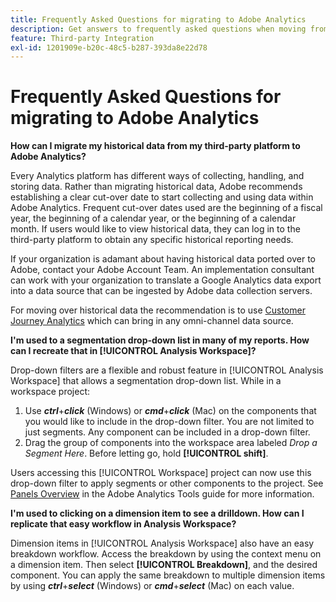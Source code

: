 ```yaml
---
title: Frequently Asked Questions for migrating to Adobe Analytics
description: Get answers to frequently asked questions when moving from a third-party platform to Adobe.
feature: Third-party Integration
exl-id: 1201909e-b20c-48c5-b287-393da8e22d78
---
```

# Frequently Asked Questions for migrating to Adobe Analytics

**How can I migrate my historical data from my third-party platform to Adobe Analytics?**

Every Analytics platform has different ways of collecting, handling, and storing data. Rather than migrating historical data, Adobe recommends establishing a clear cut-over date to start collecting and using data within Adobe Analytics. Frequent cut-over dates used are the beginning of a fiscal year, the beginning of a calendar year, or the beginning of a calendar month. If users would like to view historical data, they can log in to the third-party platform to obtain any specific historical reporting needs.

If your organization is adamant about having historical data ported over to Adobe, contact your Adobe Account Team. An implementation consultant can work with your organization to translate a Google Analytics data export into a data source that can be ingested by Adobe data collection servers.

For moving over historical data the recommendation is to use [Customer Journey Analytics](https://experienceleague.adobe.com/en/docs/analytics-platform/using/cja-overview/cja-overview) which can bring in any omni-channel data source.

**I'm used to a segmentation drop-down list in many of my reports. How can I recreate that in [!UICONTROL Analysis Workspace]?**

Drop-down filters are a flexible and robust feature in [!UICONTROL Analysis Workspace] that allows a segmentation drop-down list. While in a workspace project:

1. Use ***ctrl***+***click*** (Windows) or ***cmd***+***click*** (Mac) on the components that you would like to include in the drop-down filter. You are not limited to just segments. Any component can be included in a drop-down filter.
2. Drag the group of components into the workspace area labeled *Drop a Segment Here*. Before letting go, hold **[!UICONTROL shift]**.

Users accessing this [!UICONTROL Workspace] project can now use this drop-down filter to apply segments or other components to the project. See [Panels Overview](/help/analyze/analysis-workspace/c-panels/panels.md) in the Adobe Analytics Tools guide for more information.

**I'm used to clicking on a dimension item to see a drilldown. How can I replicate that easy workflow in Analysis Workspace?**

Dimension items in [!UICONTROL Analysis Workspace] also have an easy breakdown workflow. Access the breakdown by using the context menu on a dimension item. Then select **[!UICONTROL Breakdown]**, and the desired component. You can apply the same breakdown to multiple dimension items by using ***ctrl***+***select*** (Windows) or ***cmd***+***select*** (Mac) on each value.
